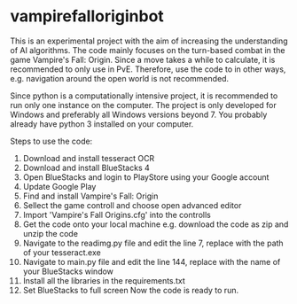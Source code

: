 # vampirefalloriginbot
This is an experimental project with the aim of increasing the understanding of AI algorithms. The code mainly focuses on the turn-based combat in the game Vampire's Fall: Origin. Since a move takes a while to calculate, it is recommended to only use in PvE. Therefore, use the code to in other ways, e.g. navigation around the open world is not recommended.

Since python is a computationally intensive project, it is recommended to run only one instance on the computer. The project is only developed for Windows and preferably all Windows versions beyond 7. You probably already have python 3 installed on your computer.

Steps to use the code:
1. Download and install tesseract OCR
2. Download and install BlueStacks 4
3. Open BlueStacks and login to PlayStore using your Google account
4. Update Google Play
5. Find and install Vampire's Fall: Origin
6. Sellect the game controll and choose open advanced editor
7. Import 'Vampire's Fall  Origins.cfg' into the controlls
8. Get the code onto your local machine e.g. download the code as zip and unzip the code
9. Navigate to the readimg.py file and edit the line 7, replace with the path of your tesseract.exe
10. Navigate to main.py file and edit the line 144, replace with the name of your BlueStacks window
11. Install all the libraries in the requirements.txt
12. Set BlueStacks to full screen
Now the code is ready to run.
